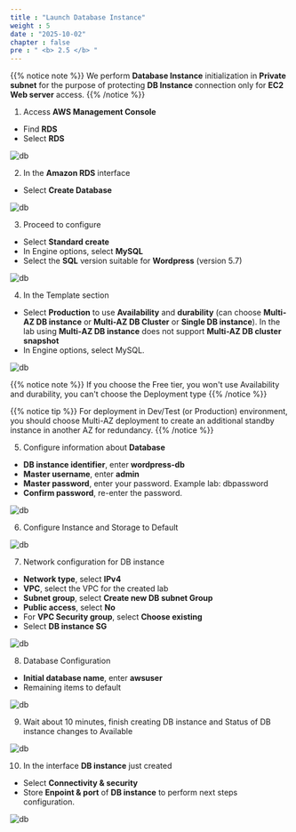 ```yaml
---
title : "Launch Database Instance"
weight : 5
date : "2025-10-02"
chapter : false
pre : " <b> 2.5 </b> "
---
```


{{% notice note %}}
We perform **Database Instance** initialization in **Private subnet** for the purpose of protecting **DB Instance** connection only for **EC2 Web server** access.
{{% /notice %}}

1. Access **AWS Management Console**
- Find **RDS**
- Select **RDS**

![db](/images/createdatabase/db-setup-0.png?featherlight=false&width=90pc)

2. In the **Amazon RDS** interface
- Select **Create Database**

![db](/images/createdatabase/db-setup-1.png?featherlight=false&width=90pc)

3. Proceed to configure
- Select **Standard create**
- In Engine options, select **MySQL**
- Select the **SQL** version suitable for **Wordpress** (version 5.7)


![db](/images/createdatabase/db-setup-2.png?featherlight=false&width=90pc)

4. In the Template section
- Select **Production** to use **Availability** and **durability** (can choose **Multi-AZ DB instance** or **Multi-AZ DB Cluster** or **Single DB instance**). In the lab using **Multi-AZ DB instance** does not support **Multi-AZ DB cluster snapshot**
- In Engine options, select MySQL.

![db](/images/createdatabase/db-setup-3.png?featherlight=false&width=90pc)

{{% notice note %}}
If you choose the Free tier, you won't use Availability and durability, you can't choose the Deployment type
{{% /notice %}}

{{% notice tip %}}
For deployment in Dev/Test (or Production) environment, you should choose Multi-AZ deployment to create an additional standby instance in another AZ for redundancy.
{{% /notice %}}



5. Configure information about **Database**
- **DB instance identifier**, enter **wordpress-db**
- **Master username**, enter **admin**
- **Master password**, enter your password. Example lab: dbpassword
- **Confirm password**, re-enter the password.

![db](/images/createdatabase/db-setup-4.png?featherlight=false&width=90pc)

6. Configure Instance and Storage to Default

![db](/images/createdatabase/db-setup-5.png?featherlight=false&width=90pc)

7. Network configuration for DB instance
- **Network type**, select **IPv4**
- **VPC**, select the VPC for the created lab
- **Subnet group**, select **Create new DB subnet Group**
- **Public access**, select **No**
- For **VPC Security group**, select **Choose existing**
- Select **DB instance SG**

![db](/images/createdatabase/db-setup-6.png?featherlight=false&width=90pc)

8. Database Configuration
- **Initial database name**, enter **awsuser**
- Remaining items to default

![db](/images/createdatabase/db-setup-7.png?featherlight=false&width=90pc)

9. Wait about 10 minutes, finish creating DB instance and Status of DB instance changes to Available

![db](/images/createdatabase/db-setup-8.png?featherlight=false&width=90pc)

10. In the interface **DB instance** just created
- Select **Connectivity & security**
- Store **Enpoint & port** of **DB instance** to perform next steps configuration.

![db](/images/createdatabase/db-setup-9.png?featherlight=false&width=90pc)